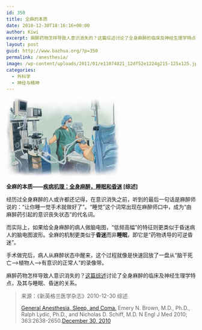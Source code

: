 ```yaml
---
id: 350
title: 全麻的本质
date: 2010-12-30T18:16:16+00:00
author: Kiwi
excerpt: 麻醉药物怎样导致人意识消失的？这篇综述讨论了全身麻醉的临床及神经生理学特点，及其与睡眠、昏迷的关系。
layout: post
guid: http://www.bazhua.org/?p=350
permalink: /anesthesia/
image: /wp-content/uploads/2011/01/e11074821_12df52e1224g215-125x125.jpg
categories:
  - 外科学
  - 神经与精神
---
```

[<img class="alignright size-medium wp-image-351" title="e11074821_12df52e1224g215" src="/wp-content/uploads/2011/01/e11074821_12df52e1224g215-300x209.jpg" alt="" width="300" height="209" />](/wp-content/uploads/2011/01/e11074821_12df52e1224g215.jpg)
  
**全麻的本质——<a href="http://www.nejm.org/doi/full/10.1056/NEJMra0808281" target="_self">疾病机理：全身麻醉，睡眠和昏迷</a> [综述]**

经历过全身麻醉的人或许都还记得，在意识消失之前，听到的最后一句话是麻醉师说的：“让你睡一觉手术就做好了”。“睡觉”这个词常出现在麻醉师口中，成为“由麻醉药引起的意识丧失状态”的代名词。

而实际上，如果给全身麻醉的病人做脑电图，“低频高幅”的特征则更类似于昏迷病人的脑电图波形。全麻的机制更类似于**昏迷**而非**睡眠**，即它是“药物诱导的可逆昏迷”。

手术做完后，病人从麻醉状态中醒来，这个过程就像是快速回放了一盘从“脑干死亡&#8211;>植物人&#8211;>有意识的正常人”的录像带。

麻醉药物怎样导致人意识消失的？<a href="http://www.nejm.org/doi/full/10.1056/NEJMra0808281" target="_self">这篇综述</a>讨论了全身麻醉的临床及神经生理学特点，及其与睡眠、昏迷的关系。

> 来源：《新英格兰医学杂志》2010-12-30 综述
> 
> <a href="http://www.nejm.org/doi/full/10.1056/NEJMra0808281" target="_self">General Anesthesia, Sleep, and Coma.</a> Emery N. Brown, M.D., Ph.D., Ralph Lydic, Ph.D., and Nicholas D. Schiff, M.D. N Engl J Med 2010; 363:2638-2650.[December 30, 2010](http://www.nejm.org/toc/nejm/363/27/)
